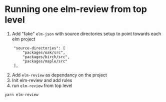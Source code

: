 # Running one elm-review from top level

1. Add "fake" `elm-json` with source directories setup to point towards each elm project 

```
    "source-directories": [
        "packages/oak/src",
        "packages/birch/src",
        "packages/maple/src"
    ],
```

2. Add `elm-review` as dependancy on the project
3. Init elm-review and add rules
4. run `elm-review` from top level

``` 
yarn elm-review
```
